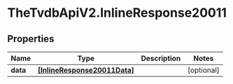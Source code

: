 # TheTvdbApiV2.InlineResponse20011

## Properties
Name | Type | Description | Notes
------------ | ------------- | ------------- | -------------
**data** | [**[InlineResponse20011Data]**](InlineResponse20011Data.md) |  | [optional] 


